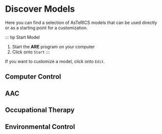 # Discover Models

Here you can find a selection of AsTeRICS models that can be used directly or as a starting point for a customization.

::: tip Start Model
1. Start the **ARE** program on your computer
2. Click onto `Start`
:::

If you want to customize a model, click onto `Edit`.


## Computer Control

<TileGroup>
<ModelTile target="http://asterics.github.io/AsTeRICS/webapps/startpage/#submenuSolutionDemos:asterics-camerainput-cameramouse" v-bind:buttons='[{ href: "", text: "Start" }, { href: "", text: "Settings" },{ href: "", text: "Edit" }]' title="Camera Mouse (Configurable)" image-url="/img/keyboard press key.png" shortDesc="Mouse control according to your head movements with configurable settings."></ModelTile>
<ModelTile target="http://asterics.github.io/AsTeRICS/webapps/startpage/#submenuSolutionDemos:asterics-camerainput-eyecontrol" v-bind:buttons='[{ href: "", text: "Start" }, { href: "", text: "Settings" },{ href: "", text: "Edit" }]' title="Eye Tracking (Configurable)" image-url="/img/keyboard press key.png" shortDesc="Mouse control by eye tracking with configurable settings."></ModelTile>
<ModelTile title="EMG-controlled Scanning" image-url="/img/keyboard press key.png" shortDesc="Provides mouse control using 1 EMG signal with muscle contraction."></ModelTile>
</TileGroup>

## AAC

<TileGroup>
<ModelTile target="https://asterics.github.io/AsTeRICS-Grid/package/static/#grid/grid-data-1539356163042-54?date=1551382911842" title="Basic AAC Grid" image-url="/img/keyboard press key.png" shortDesc="Basic communication and simple keyboard with speech synthesis."></ModelTile>
</TileGroup>

## Occupational Therapy

<ModelTile title="Sounds by Head Movement" image-url="/img/keyboard press key.png" shortDesc="Creates sounds according to head movement."></ModelTile>

## Environmental Control

<ModelTile title="TV control (Infrared)" image-url="/img/keyboard press key.png" shortDesc="Remote controlls TV with IrTrans infrared sender."></ModelTile>